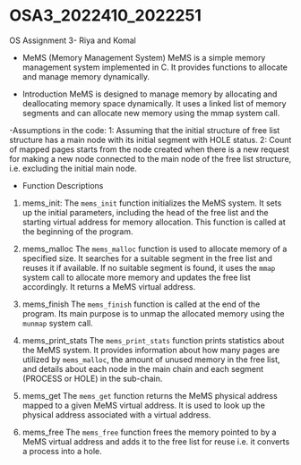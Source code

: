 # OSA3_2022410_2022251
OS Assignment 3- Riya and Komal

- MeMS (Memory Management System)
MeMS is a simple memory management system implemented in C. It provides functions to allocate and manage memory dynamically. 

- Introduction
MeMS is designed to manage memory by allocating and deallocating memory space dynamically. It uses a linked list 
of memory segments and can allocate new memory using the mmap system call.

-Assumptions in the code:
1: Assuming that the initial structure of free list structure has a main node with its initial segment with HOLE status. 
2: Count of mapped pages starts from the node created when there is a new request for making a new node connected to the main node of the free list structure, i.e. excluding the initial main node.

- Function Descriptions
1. mems_init:
The `mems_init` function initializes the MeMS system. It sets up the initial parameters, including the head of the 
free list and the starting virtual address for memory allocation. This function is called at the beginning 
of the program.

2. mems_malloc
The `mems_malloc` function is used to allocate memory of a specified size. It searches for a suitable segment 
in the free list and reuses it if available. If no suitable segment is found, it uses the `mmap` system call to 
allocate more memory and updates the free list accordingly. It returns a MeMS virtual address.

3. mems_finish
The `mems_finish` function is called at the end of the program. Its main purpose is to unmap the allocated
memory using the `munmap` system call.

4. mems_print_stats
The `mems_print_stats` function prints statistics about the MeMS system. It provides information about how many 
pages are utilized by `mems_malloc`, the amount of unused memory in the free list, and details about each node in 
the main chain and each segment (PROCESS or HOLE) in the sub-chain.

5. mems_get
The `mems_get` function returns the MeMS physical address mapped to a given MeMS virtual address. It is used to look 
up the physical address associated with a virtual address.

6. mems_free
The `mems_free` function frees the memory pointed to by a MeMS virtual address and adds it to the free list for
reuse i.e. it converts a process into a hole. 
